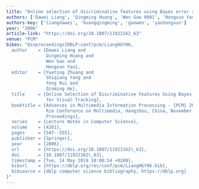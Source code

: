```yaml
---
title: "Online selection of discriminative features using Bayes error rate for visual tracking"
authors: ['Dawei Liang', 'Qingming Huang', 'Wen Gao 0001', 'Hongxun Yao']
authors-key: ['liangdawei', 'huangqingming', 'gaowen', 'yaohongxun']
year: "2006"
article-link: "https://doi.org/10.1007/11922162_63"
venue: "PCM"
bibex: "@inproceedings{DBLP:conf/pcm/LiangHGY06,
  author    = {Dawei Liang and
               Qingming Huang and
               Wen Gao and
               Hongxun Yao},
  editor    = {Yueting Zhuang and
               Shiqiang Yang and
               Yong Rui and
               Qinming He},
  title     = {Online Selection of Discriminative Features Using Bayes Error Rate
               for Visual Tracking},
  booktitle = {Advances in Multimedia Information Processing - {PCM} 2006, 7th Pacific
               Rim Conference on Multimedia, Hangzhou, China, November 2-4, 2006,
               Proceedings},
  series    = {Lecture Notes in Computer Science},
  volume    = {4261},
  pages     = {547--555},
  publisher = {Springer},
  year      = {2006},
  url       = {https://doi.org/10.1007/11922162\_63},
  doi       = {10.1007/11922162\_63},
  timestamp = {Tue, 14 May 2019 10:00:54 +0200},
  biburl    = {https://dblp.org/rec/conf/pcm/LiangHGY06.bib},
  bibsource = {dblp computer science bibliography, https://dblp.org}
}"
---
```

